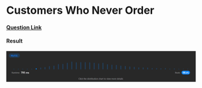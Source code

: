 # Customers Who Never Order

#### [Question Link](https://leetcode.com/problems/customers-who-never-order/)

#### Result
![result](Result.png)
